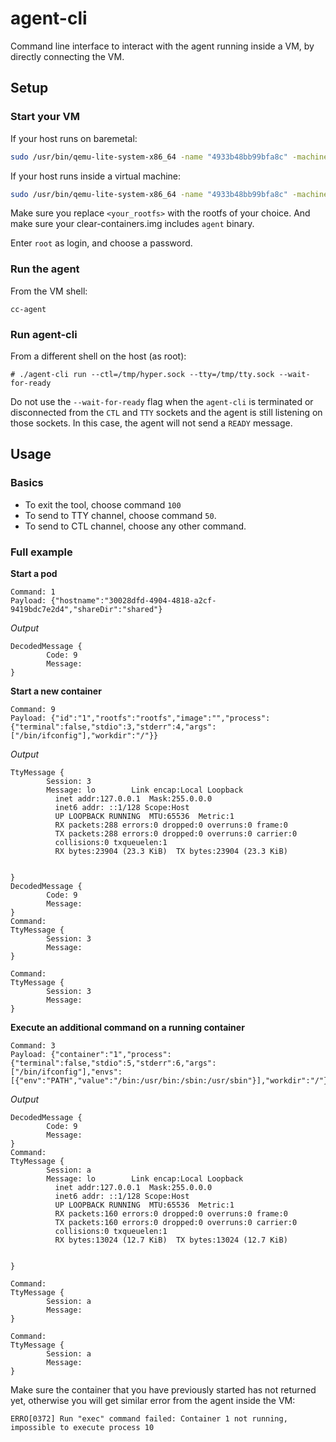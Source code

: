 # agent-cli
Command line interface to interact with the agent running inside a VM, by directly connecting the VM.

## Setup

### Start your VM

If your host runs on baremetal:

```bash
sudo /usr/bin/qemu-lite-system-x86_64 -name "4933b48bb99bfa8c" -machine pc,accel=kvm,kernel_irqchip,nvdimm -device nvdimm,memdev=mem0,id=nv0 -object "memory-backend-file,id=mem0,mem-path=/usr/share/clear-containers/clear-containers.img,size=235929600" -m "2G,slots=2,maxmem=3G" -smp 2,sockets=2,cores=1,threads=1 -cpu host -no-user-config -nodefaults -no-hpet -global kvm-pit.lost_tick_policy=discard -chardev stdio,signal=off,id=charconsole0 -device virtio-serial-pci,id=virtio-serial0 -device virtconsole,bus=virtio-serial0.0,chardev=charconsole0,id=console0,name=console0 -uuid a877689d-284e-4544-90a7-ed390a76ef57 -chardev socket,id=charch0,path=/tmp/hyper.sock,server,nowait -device virtserialport,bus=virtio-serial0.0,nr=1,chardev=charch0,id=channel0,name=sh.hyper.channel.0 -chardev socket,id=charch1,path=/tmp/tty.sock,server,nowait -device virtserialport,bus=virtio-serial0.0,nr=2,chardev=charch1,id=channel1,name=sh.hyper.channel.1 -chardev socket,path=/tmp/monitor_4933b48bb99bfa8c.sock,server,nowait,id=charmonitor -mon chardev=charmonitor -nographic -vga none  -kernel "/usr/share/clear-containers/vmlinuz.container" -append " root=/dev/pmem0p1 rootflags=dax,data=ordered,errors=remount-ro rw rootfstype=ext4 tsc=reliable no_timer_check rcupdate.rcu_expedited=1 cryptomgr.notests i8042.direct=1 i8042.dumbkbd=1 i8042.nopnp=1 i8042.noaux=1 noreplace-smp reboot=k panic=1 console=hvc0 initcall_debug init=/usr/lib/systemd/systemd iommu=off" -device virtio-9p-pci,fsdev=shared,mount_tag=shared -fsdev local,id=shared,path=<your_rootfs>,security_model=none
```

If your host runs inside a virtual machine:

```bash
sudo /usr/bin/qemu-lite-system-x86_64 -name "4933b48bb99bfa8c" -machine pc,accel=kvm,kernel_irqchip,nvdimm -device nvdimm,memdev=mem0,id=nv0 -object "memory-backend-file,id=mem0,mem-path=/usr/share/clear-containers/clear-containers.img,size=235929600" -m "2G,slots=2,maxmem=3G" -smp 2,sockets=2,cores=1,threads=1 -cpu host,pmu=off -no-user-config -nodefaults -no-hpet -global kvm-pit.lost_tick_policy=discard -chardev stdio,signal=off,id=charconsole0 -device virtio-serial-pci,disable-modern=true,id=virtio-serial0 -device virtconsole,bus=virtio-serial0.0,chardev=charconsole0,id=console0,name=console0 -uuid a877689d-284e-4544-90a7-ed390a76ef57 -chardev socket,id=charch0,path=/tmp/hyper.sock,server,nowait -device virtserialport,bus=virtio-serial0.0,nr=1,chardev=charch0,id=channel0,name=sh.hyper.channel.0 -chardev socket,id=charch1,path=/tmp/tty.sock,server,nowait -device virtserialport,bus=virtio-serial0.0,nr=2,chardev=charch1,id=channel1,name=sh.hyper.channel.1 -chardev socket,path=/tmp/monitor_4933b48bb99bfa8c.sock,server,nowait,id=charmonitor -mon chardev=charmonitor -nographic -vga none  -kernel "/usr/share/clear-containers/vmlinuz.container" -append " root=/dev/pmem0p1 rootflags=dax,data=ordered,errors=remount-ro rw rootfstype=ext4 tsc=reliable no_timer_check rcupdate.rcu_expedited=1 cryptomgr.notests i8042.direct=1 i8042.dumbkbd=1 i8042.nopnp=1 i8042.noaux=1 noreplace-smp reboot=k panic=1 console=hvc0 initcall_debug init=/usr/lib/systemd/systemd iommu=off" -device virtio-9p-pci,disable-modern=true,fsdev=shared,mount_tag=shared -fsdev local,id=shared,path=<your_rootfs>,security_model=none
```
Make sure you replace `<your_rootfs>` with the rootfs of your choice. And make sure your clear-containers.img includes `agent` binary.

Enter `root` as login, and choose a password.

### Run the agent

From the VM shell:

```
cc-agent
```

### Run agent-cli

From a different shell on the host (as root):
```
# ./agent-cli run --ctl=/tmp/hyper.sock --tty=/tmp/tty.sock --wait-for-ready
```

Do not use the `--wait-for-ready` flag when the `agent-cli` is terminated or disconnected from the `CTL` and `TTY` sockets and the agent is still listening on those sockets. In this case, the agent will not send a `READY` message.

## Usage

### Basics

- To exit the tool, choose command `100`
- To send to TTY channel, choose command `50`.
- To send to CTL channel, choose any other command.

### Full example

__Start a pod__

```
Command: 1 
Payload: {"hostname":"30028dfd-4904-4818-a2cf-9419bdc7e2d4","shareDir":"shared"}
```

_Output_

```
DecodedMessage {
        Code: 9
        Message: 
}
```

__Start a new container__

```
Command: 9
Payload: {"id":"1","rootfs":"rootfs","image":"","process":{"terminal":false,"stdio":3,"stderr":4,"args":["/bin/ifconfig"],"workdir":"/"}}
```
_Output_

```
TtyMessage {
        Session: 3
        Message: lo        Link encap:Local Loopback  
          inet addr:127.0.0.1  Mask:255.0.0.0
          inet6 addr: ::1/128 Scope:Host
          UP LOOPBACK RUNNING  MTU:65536  Metric:1
          RX packets:288 errors:0 dropped:0 overruns:0 frame:0
          TX packets:288 errors:0 dropped:0 overruns:0 carrier:0
          collisions:0 txqueuelen:1 
          RX bytes:23904 (23.3 KiB)  TX bytes:23904 (23.3 KiB)


}
DecodedMessage {
        Code: 9
        Message: 
}
Command: 
TtyMessage {
        Session: 3
        Message: 
}

Command: 
TtyMessage {
        Session: 3
        Message: 
}
```

__Execute an additional command on a running container__

```
Command: 3
Payload: {"container":"1","process":{"terminal":false,"stdio":5,"stderr":6,"args":["/bin/ifconfig"],"envs":[{"env":"PATH","value":"/bin:/usr/bin:/sbin:/usr/sbin"}],"workdir":"/"}}
```
_Output_

```
DecodedMessage {
        Code: 9
        Message: 
}
Command: 
TtyMessage {
        Session: a
        Message: lo        Link encap:Local Loopback  
          inet addr:127.0.0.1  Mask:255.0.0.0
          inet6 addr: ::1/128 Scope:Host
          UP LOOPBACK RUNNING  MTU:65536  Metric:1
          RX packets:160 errors:0 dropped:0 overruns:0 frame:0
          TX packets:160 errors:0 dropped:0 overruns:0 carrier:0
          collisions:0 txqueuelen:1 
          RX bytes:13024 (12.7 KiB)  TX bytes:13024 (12.7 KiB)


}

Command: 
TtyMessage {
        Session: a
        Message: 
}

Command: 
TtyMessage {
        Session: a
        Message: 
}
```

Make sure the container that you have previously started has not returned yet, otherwise you will get similar error from the agent inside the VM:
```
ERRO[0372] Run "exec" command failed: Container 1 not running, impossible to execute process 10
```
